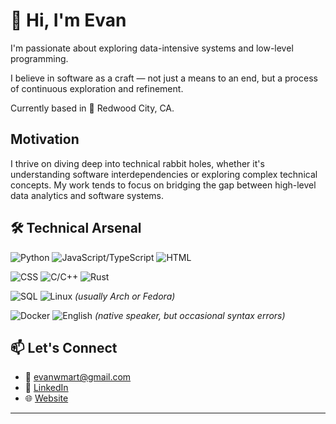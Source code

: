 # 👋 Hi, I'm Evan

I'm passionate about exploring data-intensive systems and low-level programming. 

I believe in software as a craft — not just a means to an end, but a process of continuous exploration and refinement.

Currently based in 🌲 Redwood City, CA.

##  Motivation

I thrive on diving deep into technical rabbit holes, whether it's understanding software interdependencies or exploring complex technical concepts. My work tends to focus on bridging the gap between high-level data analytics and software systems.

## 🛠️ Technical Arsenal

![Python](https://img.shields.io/badge/-Python-3776AB?style=flat&logo=Python&logoColor=white)
![JavaScript/TypeScript](https://img.shields.io/badge/-JavaScript%2FTypeScript-3178C6?style=flat&logo=TypeScript&logoColor=white)
![HTML](https://img.shields.io/badge/-HTML-E34F26?style=flat&logo=html5&logoColor=white)  

![CSS](https://img.shields.io/badge/-CSS-1572B6?style=flat&logo=css3&logoColor=white) 
![C/C++](https://img.shields.io/badge/-C%2FC%2B%2B-00599C?style=flat&logo=c%2B%2B&logoColor=white)
![Rust](https://img.shields.io/badge/-Rust-000000?style=flat&logo=rust&logoColor=white)

![SQL](https://img.shields.io/badge/-SQL-4479A1?style=flat&logo=PostgreSQL&logoColor=white)
![Linux](https://img.shields.io/badge/-Linux-FCC624?style=flat&logo=linux&logoColor=black) *(usually Arch or Fedora)*  

![Docker](https://img.shields.io/badge/-Docker-2496ED?style=flat&logo=docker&logoColor=white)
![English](https://img.shields.io/badge/-English-FF4B4B?style=flat&logo=books&logoColor=white) *(native speaker, but occasional syntax errors)*

## 📫 Let's Connect

- 📧 [evanwmart@gmail.com](mailto:evanwmart@gmail.com)
- 🔗 [LinkedIn](https://www.linkedin.com/in/your-profile)
- 🌐 [Website](https://your-website.com)

---
